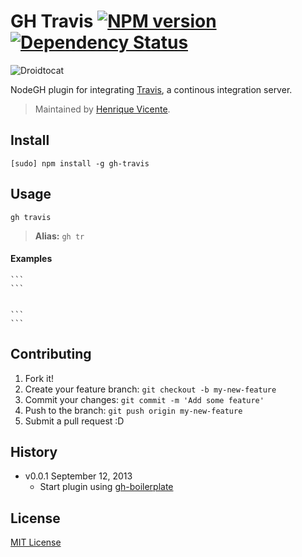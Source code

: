 # GH Travis [![NPM version](https://badge.fury.io/js/gh-travis.png)](http://badge.fury.io/js/gh-travis) [![Dependency Status](https://david-dm.org/node-gh/gh-travis.png)](https://david-dm.org/node-gh/gh-travis)

![Droidtocat](http://zno.io/RMCK/droidtocat.png)

NodeGH plugin for integrating [Travis](https://travis-ci.org/), a continous integration server.

> Maintained by [Henrique Vicente](https://github.com/henvic).

## Install

```
[sudo] npm install -g gh-travis
```

## Usage

```
gh travis
```

> **Alias:** `gh tr`


#### Examples


	```
	```


	```
	```

## Contributing

1. Fork it!
2. Create your feature branch: `git checkout -b my-new-feature`
3. Commit your changes: `git commit -m 'Add some feature'`
4. Push to the branch: `git push origin my-new-feature`
5. Submit a pull request :D

## History

* v0.0.1 September 12, 2013
	* Start plugin using [gh-boilerplate](https://github.com/node-gh/gh-boilerplate)

## License

[MIT License](http://opensource.org/licenses/MIT)